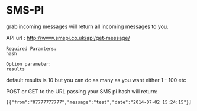 SMS-PI
======

grab incoming messages will return all incoming messages to you.



API url : http://www.smspi.co.uk/api/get-message/
```
Required Paramters: 
hash

Option parameter:
results
```
default results is 10 but you can do as many as you want either 1 - 100 etc

POST or GET to the URL passing your SMS pi hash will return:

```
[{"from":"07777777777","message":"test","date":"2014-07-02 15:24:15"}]
```
